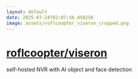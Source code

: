 ```yaml
---
layout: default
date: 2025-07-24T02:07:58.450256
image: assets/roflcoopter_viseron_cropped.png
---
```


# [roflcoopter/viseron](https://github.com/roflcoopter/viseron)

self-hosted NVR with AI object and face detection
